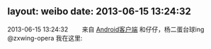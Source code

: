 layout: weibo
date: 2013-06-15 13:24:32
---
<meta name="referrer" content="no-referrer" />

2013-06-15 13:24:32  &nbsp;&nbsp;&nbsp;&nbsp;&nbsp;&nbsp; 来自 <a href="http://app.weibo.com/t/feed/c66T5g" rel="nofollow">Android客户端</a>
和仔仔，杨二蛋台球ing @zxwing-opera 我在这里: ​​​
